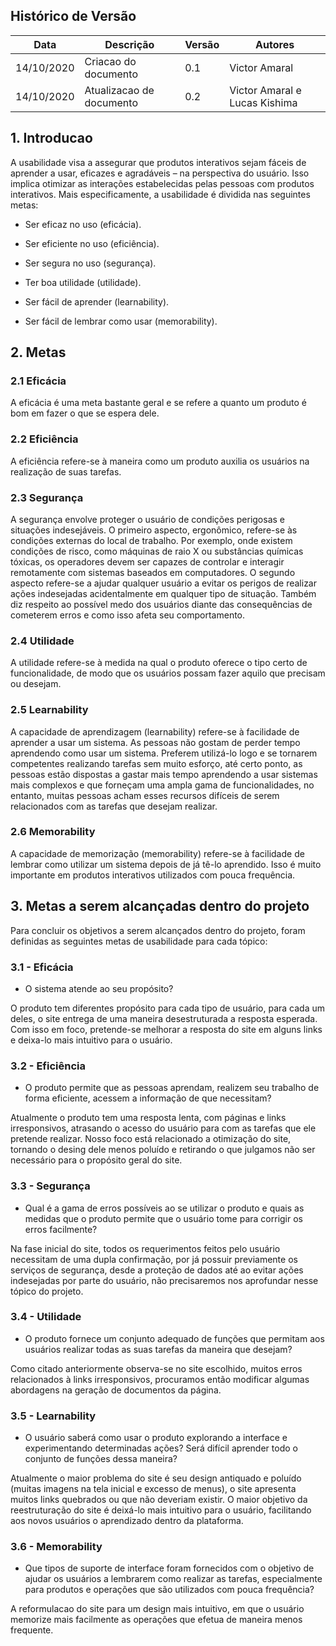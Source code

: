## Histórico de Versão 
| Data | Descrição | Versão | Autores |
| -------- | -------- | -------- | -------- |
| 14/10/2020 | Criacao do documento | 0.1 | Victor Amaral |
| 14/10/2020 | Atualizacao de documento | 0.2 | Victor Amaral e Lucas Kishima |

## 1. Introducao

A usabilidade visa a assegurar que produtos interativos sejam fáceis de aprender a usar, eficazes e agradáveis – na perspectiva do usuário. Isso implica otimizar as interações estabelecidas pelas pessoas com produtos interativos. Mais especificamente, a usabilidade é dividida nas seguintes metas:

* Ser eficaz no uso (eficácia).

* Ser eficiente no uso (eficiência).

* Ser segura no uso (segurança).

* Ter boa utilidade (utilidade).

* Ser fácil de aprender (learnability).

* Ser fácil de lembrar como usar (memorability).

## 2. Metas

### 2.1 Eficácia

A eficácia é uma meta bastante geral e se refere a quanto um produto é bom em fazer o que se espera dele.

### 2.2 Eficiência

A eficiência refere-se à maneira como um produto auxilia os usuários na realização de suas tarefas.

### 2.3 Segurança

A segurança envolve proteger o usuário de condições perigosas e situações indesejáveis. O primeiro aspecto, ergonômico, refere-se às condições externas do local de trabalho. Por exemplo, onde existem condições de risco, como máquinas de raio X ou substâncias químicas tóxicas, os operadores devem ser capazes de controlar e interagir remotamente com sistemas baseados em computadores. O segundo aspecto refere-se a ajudar qualquer usuário a evitar os perigos de realizar ações indesejadas acidentalmente em qualquer tipo de situação. Também diz respeito ao possível medo dos usuários diante das consequências de cometerem erros e como isso afeta seu comportamento.

### 2.4 Utilidade

A utilidade refere-se à medida na qual o produto oferece o tipo certo de funcionalidade, de modo que os usuários possam fazer aquilo que precisam ou desejam.

### 2.5 Learnability

A capacidade de aprendizagem (learnability) refere-se à facilidade de aprender a usar um sistema. As pessoas não gostam de perder tempo aprendendo como usar um sistema. Preferem utilizá-lo logo e se tornarem competentes realizando tarefas sem muito esforço, até certo ponto, as pessoas estão dispostas a gastar mais tempo aprendendo a usar sistemas mais complexos e que forneçam uma ampla gama de funcionalidades, no entanto, muitas pessoas acham esses recursos difíceis de serem relacionados com as tarefas que desejam realizar.

### 2.6 Memorability

A capacidade de memorização (memorability) refere-se à facilidade de lembrar como utilizar um sistema depois de já tê-lo aprendido. Isso é muito importante em produtos interativos utilizados com pouca frequência.

## 3. Metas a serem alcançadas dentro do projeto

Para concluir os objetivos a serem alcançados dentro do projeto, foram definidas as seguintes metas de usabilidade para cada tópico:

### 3.1 - Eficácia 
* O sistema atende ao seu propósito?

O produto tem diferentes propósito para cada tipo de usuário, para cada um deles, o site entrega de uma maneira desestruturada a resposta esperada. Com isso em foco, pretende-se melhorar a resposta do site em alguns links e deixa-lo mais intuitivo para o usuário.

### 3.2 - Eficiência
* O produto permite que as pessoas aprendam, realizem seu trabalho de forma eficiente, acessem a informação de que necessitam?

Atualmente o produto tem uma resposta lenta, com páginas e links irresponsivos, atrasando o acesso do usuário para com as tarefas que ele pretende realizar. Nosso foco está relacionado a otimização do site, tornando o desing dele menos poluído e retirando o que julgamos não ser necessário para o propósito geral do site.

### 3.3 - Segurança
* Qual é a gama de erros possíveis ao se utilizar o produto e quais as medidas que o produto permite que o usuário tome para corrigir os erros facilmente?
    
Na fase inicial do site, todos os requerimentos feitos pelo usuário necessitam de uma dupla confirmação, por já possuir previamente os serviços de segurança, desde a proteção de dados até ao evitar ações indesejadas por parte do usuário, não precisaremos nos aprofundar nesse tópico do projeto.

### 3.4 - Utilidade
* O produto fornece um conjunto adequado de funções que permitam aos usuários realizar todas as suas tarefas da maneira que desejam?

Como citado anteriormente observa-se no site escolhido, muitos erros relacionados à links irresponsivos, procuramos então modificar algumas abordagens na geração de documentos da página.

### 3.5 - Learnability
* O usuário saberá como usar o produto explorando a interface e experimentando determinadas ações? Será difícil aprender todo o conjunto de funções dessa maneira?

Atualmente o maior problema do site é seu design antiquado e poluído (muitas imagens na tela inicial e excesso de menus), o site apresenta muitos links quebrados ou que  não deveriam existir. O maior objetivo da reestruturação do site é deixá-lo mais intuitivo para o usuário, facilitando aos novos usuários o aprendizado dentro da plataforma.

### 3.6 - Memorability
* Que tipos de suporte de interface foram fornecidos com o objetivo de ajudar os usuários a lembrarem como realizar as tarefas, especialmente para produtos e operações que são utilizados com pouca frequência?

A reformulacao do site para um design mais intuitivo, em que o usuário memorize mais facilmente as operações que efetua de maneira menos frequente.
